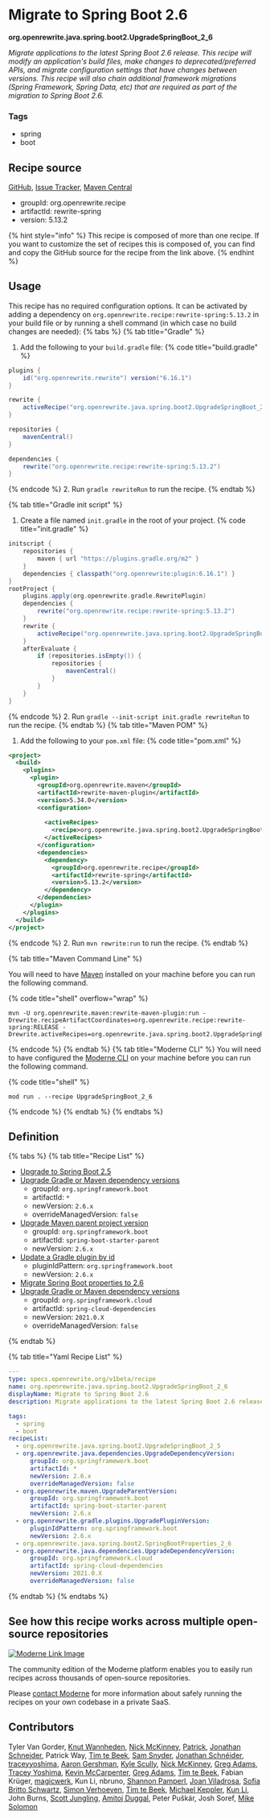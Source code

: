 # Migrate to Spring Boot 2.6

**org.openrewrite.java.spring.boot2.UpgradeSpringBoot\_2\_6**

_Migrate applications to the latest Spring Boot 2.6 release. This recipe will modify an application's build files, make changes to deprecated/preferred APIs, and migrate configuration settings that have changes between versions. This recipe will also chain additional framework migrations (Spring Framework, Spring Data, etc) that are required as part of the migration to Spring Boot 2.6._

### Tags

* spring
* boot

## Recipe source

[GitHub](https://github.com/openrewrite/rewrite-spring/blob/main/src/main/resources/META-INF/rewrite/spring-boot-26.yml), [Issue Tracker](https://github.com/openrewrite/rewrite-spring/issues), [Maven Central](https://central.sonatype.com/artifact/org.openrewrite.recipe/rewrite-spring/5.13.2/jar)

* groupId: org.openrewrite.recipe
* artifactId: rewrite-spring
* version: 5.13.2

{% hint style="info" %}
This recipe is composed of more than one recipe. If you want to customize the set of recipes this is composed of, you can find and copy the GitHub source for the recipe from the link above.
{% endhint %}

## Usage

This recipe has no required configuration options. It can be activated by adding a dependency on `org.openrewrite.recipe:rewrite-spring:5.13.2` in your build file or by running a shell command (in which case no build changes are needed): 
{% tabs %}
{% tab title="Gradle" %}
1. Add the following to your `build.gradle` file:
{% code title="build.gradle" %}
```groovy
plugins {
    id("org.openrewrite.rewrite") version("6.16.1")
}

rewrite {
    activeRecipe("org.openrewrite.java.spring.boot2.UpgradeSpringBoot_2_6")
}

repositories {
    mavenCentral()
}

dependencies {
    rewrite("org.openrewrite.recipe:rewrite-spring:5.13.2")
}
```
{% endcode %}
2. Run `gradle rewriteRun` to run the recipe.
{% endtab %}

{% tab title="Gradle init script" %}
1. Create a file named `init.gradle` in the root of your project.
{% code title="init.gradle" %}
```groovy
initscript {
    repositories {
        maven { url "https://plugins.gradle.org/m2" }
    }
    dependencies { classpath("org.openrewrite:plugin:6.16.1") }
}
rootProject {
    plugins.apply(org.openrewrite.gradle.RewritePlugin)
    dependencies {
        rewrite("org.openrewrite.recipe:rewrite-spring:5.13.2")
    }
    rewrite {
        activeRecipe("org.openrewrite.java.spring.boot2.UpgradeSpringBoot_2_6")
    }
    afterEvaluate {
        if (repositories.isEmpty()) {
            repositories {
                mavenCentral()
            }
        }
    }
}
```
{% endcode %}
2. Run `gradle --init-script init.gradle rewriteRun` to run the recipe.
{% endtab %}
{% tab title="Maven POM" %}
1. Add the following to your `pom.xml` file:
{% code title="pom.xml" %}
```xml
<project>
  <build>
    <plugins>
      <plugin>
        <groupId>org.openrewrite.maven</groupId>
        <artifactId>rewrite-maven-plugin</artifactId>
        <version>5.34.0</version>
        <configuration>
          
          <activeRecipes>
            <recipe>org.openrewrite.java.spring.boot2.UpgradeSpringBoot_2_6</recipe>
          </activeRecipes>
        </configuration>
        <dependencies>
          <dependency>
            <groupId>org.openrewrite.recipe</groupId>
            <artifactId>rewrite-spring</artifactId>
            <version>5.13.2</version>
          </dependency>
        </dependencies>
      </plugin>
    </plugins>
  </build>
</project>
```
{% endcode %}
2. Run `mvn rewrite:run` to run the recipe.
{% endtab %}

{% tab title="Maven Command Line" %}

You will need to have [Maven](https://maven.apache.org/download.cgi) installed on your machine before you can run the following command.

{% code title="shell" overflow="wrap" %}
```shell
mvn -U org.openrewrite.maven:rewrite-maven-plugin:run -Drewrite.recipeArtifactCoordinates=org.openrewrite.recipe:rewrite-spring:RELEASE -Drewrite.activeRecipes=org.openrewrite.java.spring.boot2.UpgradeSpringBoot_2_6 
```
{% endcode %}
{% endtab %}
{% tab title="Moderne CLI" %}
You will need to have configured the [Moderne CLI](https://docs.moderne.io/moderne-cli/cli-intro) on your machine before you can run the following command.

{% code title="shell" %}
```shell
mod run . --recipe UpgradeSpringBoot_2_6
```
{% endcode %}
{% endtab %}
{% endtabs %}

## Definition

{% tabs %}
{% tab title="Recipe List" %}
* [Upgrade to Spring Boot 2.5](../../../java/spring/boot2/upgradespringboot_2_5.md)
* [Upgrade Gradle or Maven dependency versions](../../../java/dependencies/upgradedependencyversion.md)
  * groupId: `org.springframework.boot`
  * artifactId: `*`
  * newVersion: `2.6.x`
  * overrideManagedVersion: `false`
* [Upgrade Maven parent project version](../../../maven/upgradeparentversion.md)
  * groupId: `org.springframework.boot`
  * artifactId: `spring-boot-starter-parent`
  * newVersion: `2.6.x`
* [Update a Gradle plugin by id](../../../gradle/plugins/upgradepluginversion.md)
  * pluginIdPattern: `org.springframework.boot`
  * newVersion: `2.6.x`
* [Migrate Spring Boot properties to 2.6](../../../java/spring/boot2/springbootproperties_2_6.md)
* [Upgrade Gradle or Maven dependency versions](../../../java/dependencies/upgradedependencyversion.md)
  * groupId: `org.springframework.cloud`
  * artifactId: `spring-cloud-dependencies`
  * newVersion: `2021.0.X`
  * overrideManagedVersion: `false`

{% endtab %}

{% tab title="Yaml Recipe List" %}
```yaml
---
type: specs.openrewrite.org/v1beta/recipe
name: org.openrewrite.java.spring.boot2.UpgradeSpringBoot_2_6
displayName: Migrate to Spring Boot 2.6
description: Migrate applications to the latest Spring Boot 2.6 release. This recipe will modify an application's build files, make changes to deprecated/preferred APIs, and migrate configuration settings that have changes between versions. This recipe will also chain additional framework migrations (Spring Framework, Spring Data, etc) that are required as part of the migration to Spring Boot 2.6.

tags:
  - spring
  - boot
recipeList:
  - org.openrewrite.java.spring.boot2.UpgradeSpringBoot_2_5
  - org.openrewrite.java.dependencies.UpgradeDependencyVersion:
      groupId: org.springframework.boot
      artifactId: *
      newVersion: 2.6.x
      overrideManagedVersion: false
  - org.openrewrite.maven.UpgradeParentVersion:
      groupId: org.springframework.boot
      artifactId: spring-boot-starter-parent
      newVersion: 2.6.x
  - org.openrewrite.gradle.plugins.UpgradePluginVersion:
      pluginIdPattern: org.springframework.boot
      newVersion: 2.6.x
  - org.openrewrite.java.spring.boot2.SpringBootProperties_2_6
  - org.openrewrite.java.dependencies.UpgradeDependencyVersion:
      groupId: org.springframework.cloud
      artifactId: spring-cloud-dependencies
      newVersion: 2021.0.X
      overrideManagedVersion: false

```
{% endtab %}
{% endtabs %}

## See how this recipe works across multiple open-source repositories

[![Moderne Link Image](/.gitbook/assets/ModerneRecipeButton.png)](https://app.moderne.io/recipes/org.openrewrite.java.spring.boot2.UpgradeSpringBoot_2_6)

The community edition of the Moderne platform enables you to easily run recipes across thousands of open-source repositories.

Please [contact Moderne](https://moderne.io/product) for more information about safely running the recipes on your own codebase in a private SaaS.

## Contributors
Tyler Van Gorder, [Knut Wannheden](mailto:knut@moderne.io), [Nick McKinney](mailto:mckinneynichoals@gmail.com), [Patrick](mailto:patway99@gmail.com), [Jonathan Schneider](mailto:jkschneider@gmail.com), Patrick Way, [Tim te Beek](mailto:tim@moderne.io), [Sam Snyder](mailto:sam@moderne.io), [Jonathan Schnéider](mailto:jkschneider@gmail.com), [traceyyoshima](mailto:tracey.yoshima@gmail.com), [Aaron Gershman](mailto:aegershman@gmail.com), [Kyle Scully](mailto:scullykns@gmail.com), [Nick McKinney](mailto:mckinneynicholas@gmail.com), [Greg Adams](mailto:gadams@gmail.com), [Tracey Yoshima](mailto:tracey.yoshima@gmail.com), [Kevin McCarpenter](mailto:kevin@moderne.io), [Greg Adams](mailto:greg@moderne.io), [Tim te Beek](mailto:tim.te.beek@jdriven.com), Fabian Krüger, [magicwerk](mailto:magicwerk@gmail.com), Kun Li, nbruno, [Shannon Pamperl](mailto:shanman190@gmail.com), [Joan Viladrosa](mailto:joan@moderne.io), [Sofia Britto Schwartz](mailto:sofia.b.schwartz@gmail.com), [Simon Verhoeven](mailto:verhoeven.simon@gmail.com), [Tim te Beek](mailto:timtebeek@gmail.com), [Michael Keppler](mailto:bananeweizen@gmx.de), [Kun Li](mailto:kun@moderne.io), John Burns, [Scott Jungling](mailto:scott.jungling@gmail.com), [Amitoj Duggal](mailto:amitojduggal@gmail.com), Peter Puškár, Josh Soref, [Mike Solomon](mailto:mikesol@hey.com)
